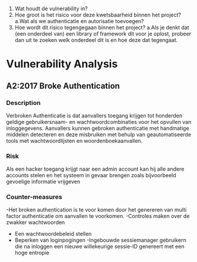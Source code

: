 1.    Wat houdt de vulnerability in? 
2.    Hoe groot is het risico voor deze kwetsbaarheid binnen het project?
      a.Wat als we authenticatie en autorisatie toevoegen?     
3.    Hoe wordt dit risico tegengegaan binnen het project?
      a.Als je denkt dat (een onderdeel van) een library of framework dit voor je oplost,
      probeer dan uit te zoeken welk onderdeel dit is en hoe deze dat tegengaat.


# Vulnerability Analysis
## A2:2017 Broke Authentication
### Description

Verbroken Authenticatie is dat aanvallers toegang krijgen tot honderden geldige gebruikersnaam-
en wachtwoordcombinaties voor het opvullen van inloggegevens.
Aanvallers kunnen gebroken authenticatie met handmatige middelen detecteren 
en deze misbruiken met behulp van geautomatiseerde tools 
met wachtwoordlijsten en woordenboekaanvallen.

### Risk

Als een hacker toegang krijgt naar een admin account kan hij 
alle andere accounts stelen en het systeem in gevaar brengen 
zoals bijvoorbeeld gevoelige informatie vrijgeven

### Counter-measures
-Het broken authentication is te voor komen door het genereren van multi factor authenticatie
om aanvallen te voorkomen. 
-Controles maken over de zwakker wachtwoorden
- Een wachtwoordebeleid stellen 
- Beperken van loginpogingen
-Ingebouwde sessiemanager gebruikern die na inloggen een nieuwe willekeurige sessie-ID genereert 
  met een hoge entropie
  

